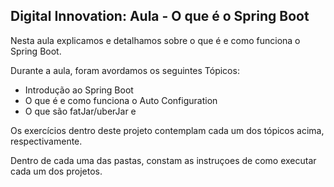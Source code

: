 <h2>Digital Innovation: Aula - O que é o Spring Boot</h2>


Nesta aula explicamos e detalhamos sobre o que é e como funciona o Spring Boot.

Durante a aula, foram avordamos os seguintes Tópicos:

* Introdução ao Spring Boot
* O que é e como funciona o Auto Configuration
* O que são fatJar/uberJar e

Os exercícios dentro deste projeto contemplam cada um dos tópicos acima, respectivamente.

Dentro de cada uma das pastas, constam as instruçoes de como executar cada um dos projetos.



